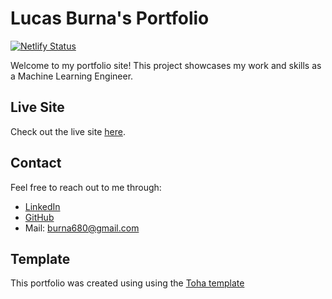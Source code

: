 # Lucas Burna's Portfolio

[![Netlify Status](https://api.netlify.com/api/v1/badges/71c31e56-6f64-4c2f-bfd8-ff7b6adf9b6c/deploy-status)](https://app.netlify.com/sites/burna680/deploys)

Welcome to my portfolio site! This project showcases my work and skills as a Machine Learning Engineer.

## Live Site

Check out the live site [here](https://burna680.netlify.app/).

## Contact

Feel free to reach out to me through:
- [LinkedIn](https://www.linkedin.com/in/lucas-burna/) 
- [GitHub](https://github.com/burna680)
- Mail: burna680@gmail.com

## Template
This portfolio was created using using the [Toha template](https://github.com/hugo-toha/toha)
